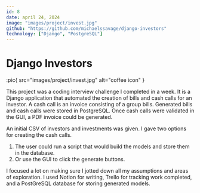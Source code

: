 ```yaml
---
id: 8
date: april 24, 2024
image: "images/project/invest.jpg"
github: "https://github.com/michaelssavage/django-investors"
technology: ["Django", "PostgreSQL"]
---
```


# Django Investors

:pic{ src="images/project/invest.jpg" alt="coffee icon" }

This project was a coding interview challenge I completed in a week. It is a Django application that automated the creation of bills and cash calls for an investor. A cash call is an invoice consisting of a group bills. Generated bills and cash calls were stored in PostgreSQL. Once cash calls were validated in the GUI, a PDF invoice could be generated.

An initial CSV of investors and investments was given. I gave two options for creating the cash calls.

1. The user could run a script that would build the models and store them in the database.
2. Or use the GUI to click the generate buttons.

I focused a lot on making sure I jotted down all my assumptions and areas of exploration. I used Notion for writing, Trello for tracking work completed, and a PostGreSQL database for storing generated models.
